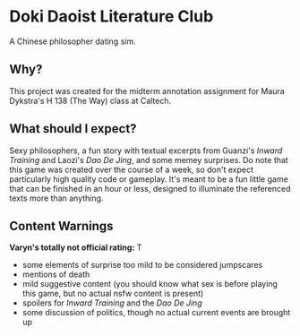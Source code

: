 # Doki Daoist Literature Club
A Chinese philosopher dating sim.

## Why?
This project was created for the midterm annotation assignment for Maura Dykstra's H 138 (The Way) class at Caltech.

## What should I expect?
Sexy philosophers, a fun story with textual excerpts from Guanzi's *Inward Training* and Laozi's *Dao De Jing*, and some memey surprises.
Do note that this game was created over the course of a week, so don't expect particularly high quality code or gameplay. It's meant to be
a fun little game that can be finished in an hour or less, designed to illuminate the referenced texts more than anything.

## Content Warnings
**Varyn's totally not official rating:** T 
- some elements of surprise too mild to be considered jumpscares
- mentions of death
- mild suggestive content (you should know what sex is before playing this game, but no actual nsfw content is present)
- spoilers for *Inward Training* and the *Dao De Jing*
- some discussion of politics, though no actual current events are brought up

